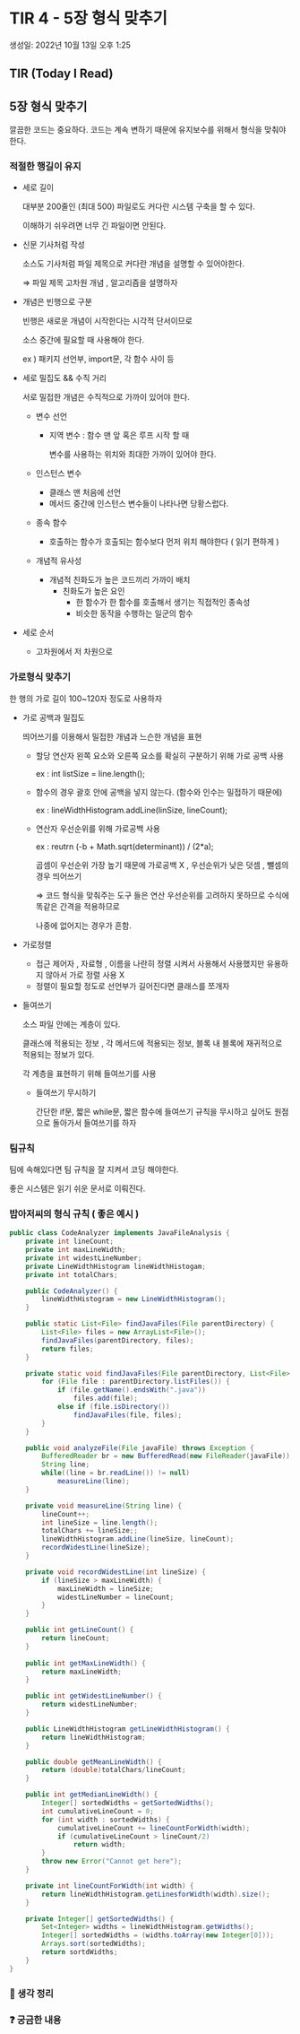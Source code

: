 # TIR 4 - 5장 형식 맞추기

생성일: 2022년 10월 13일 오후 1:25

## **TIR (Today I Read)**

## 5장 형식 맞추기

깔끔한 코드는 중요하다. 코드는 계속 변하기 때문에 유지보수를 위해서 형식을 맞춰야 한다.

### 적절한 행길이 유지

- 세로 길이

  대부분 200줄인 (최대 500) 파일로도 커다란 시스템 구축을 할 수 있다.

  이해하기 쉬우려면 너무 긴 파일이면 안된다.

- 신문 기사처럼 작성

  소스도 기사처럼 파일 제목으로 커다란 개념을 설명할 수 있어야한다.

  ⇒ 파일 제목 고차원 개념 , 알고리즘을 설명하자

- 개념은 빈행으로 구분

  빈행은 새로운 개념이 시작한다는 시각적 단서이므로

  소스 중간에 필요할 때 사용해야 한다.

  ex ) 패키지 선언부, import문, 각 함수 사이 등

- 세로 밀집도 && 수직 거리

  서로 밀접한 개념은 수직적으로 가까이 있어야 한다.

    - 변수 선언
        - 지역 변수 : 함수 맨 앞 혹은 루프 시작 할 때

          변수를 사용하는 위치와 최대한 가까이 있어야 한다.

    - 인스턴스 변수
        - 클래스 맨 처음에 선언
        - 메서드 중간에 인스턴스 변수들이 나타나면 당황스럽다.
    - 종속 함수
        - 호출하는 함수가 호출되는 함수보다 먼저 위치 해야한다 ( 읽기 편하게 )
    - 개념적 유사성
        - 개념적 친화도가 높은 코드끼리 가까이 배치
            - 친화도가 높은 요인
                - 한 함수가 한 함수를 호출해서 생기는 직접적인 종속성
                - 비슷한 동작을 수행하는 일군의 함수

- 세로 순서
    - 고차원에서 저 차원으로

### 가로형식 맞추기

한 행의 가로 길이 100~120자 정도로 사용하자

- 가로 공백과 밀집도

  띄어쓰기를 이용해서 밀접한 개념과 느슨한 개념을 표현

    - 할당 연산자 왼쪽 요소와 오른쪽 요소를 확실히 구분하기 위해 가로 공백 사용

      ex : int listSize = line.length();

    - 함수의 경우 괄호 안에 공백을 넣지 않는다. (함수와 인수는 밀접하기 때문에)

      ex : lineWidthHistogram.addLine(linSize, lineCount);

    - 연산자 우선순위를 위해 가로공백 사용

      ex : reutrn (-b + Math.sqrt(determinant)) / (2*a);

      곱셈이 우선순위 가장 높기 때문에 가로공백 X , 우선순위가 낮은 덧셈 , 뺄셈의 경우 띄어쓰기

      ⇒ 코드 형식을 맞춰주는 도구 들은 연산 우선순위를 고려하지 못하므로 수식에 똑같은 간격을 적용하므로

      나중에 없어지는 경우가 흔함.


- 가로정렬
    - 접근 제어자 , 자료형 , 이름을 나란히 정렬 시켜서 사용해서 사용했지만 유용하지 않아서 가로 정렬 사용 X
    - 정렬이 필요할 정도로 선언부가 길어진다면 클래스를 쪼개자

- 들여쓰기

  소스 파일 안에는 계층이 있다.

  클래스에 적용되는 정보 , 각 메서드에 적용되는 정보, 블록 내 블록에 재귀적으로 적용되는 정보가 있다.

  각 계층을 표현하기 위해 들여쓰기를 사용

    - 들여쓰기 무시하기

      간단한 if문, 짧은 while문, 짧은 함수에 들여쓰기 규칙을 무시하고 싶어도 원점으로 돌아가서 들여쓰기를 하자


### 팀규칙

팀에 속해있다면 팀 규칙을 잘 지켜서 코딩 해야한다.

좋은 시스템은 읽기 쉬운 문서로 이뤄진다.

### 밥아저씨의 형식 규칙 ( 좋은 예시 )

```java
public class CodeAnalyzer implements JavaFileAnalysis {
	private int lineCount;
	private int maxLineWidth;
	private int widestLineNumber;
	private LineWidthHistogram lineWidthHistogam;
	private int totalChars;

	public CodeAnalyzer() {
		lineWidthHistogram = new LineWidthHistogram();
	}

	public static List<File> findJavaFiles(File parentDirectory) {
		List<File> files = new ArrayList<File>();
		findJavaFiles(parentDirectory, files);
		return files;
	}

	private static void findJavaFiles(File parentDirectory, List<File> files) {
		for (File file : parentDirectory.listFiles()) {
			if (file.getName().endsWith(".java"))
				files.add(file);
			else if (file.isDirectory())
				findJavaFiles(file, files);
		}
	}

	public void analyzeFile(File javaFile) throws Exception {
		BufferedReader br = new BufferedRead(new FileReader(javaFile));
		String line;
		while((line = br.readLine()) != null)
			measureLine(line);
	}

	private void measureLine(String line) {
		lineCount++;
		int lineSize = line.length();
		totalChars += lineSize;;
		lineWidthHistogram.addLine(lineSize, lineCount);
		recordWidestLine(lineSize);
	}

	private void recordWidestLine(int lineSize) {
		if (lineSize > maxLineWidth) {
			maxLineWidth = lineSize;
			widestLineNumber = lineCount;
		}
	}

	public int getLineCount() {
		return lineCount;
	}
	
	public int getMaxLineWidth() {
		return maxLineWidth;
	}

	public int getWidestLineNumber() {
		return widestLineNumber;
	}

	public LineWidthHistogram getLineWidthHistogram() {
		return lineWidthHistogram;
	}

	public double getMeanLineWidth() {
		return (double)totalChars/lineCount;
	}

	public int getMedianLineWidth() {
		Integer[] sortedWidths = getSortedWidths();
		int cumulativeLineCount = 0;
		for (int width : sortedWidths) {
			cumulativeLineCount += lineCountForWidth(width);
			if (cumulativeLineCount > lineCount/2)
				return width;
		}
		throw new Error("Cannot get here");
	}

	private int lineCountForWidth(int width) {
		return lineWidthHistogram.getLinesforWidth(width).size();
	}

	private Integer[] getSortedWidths() {
		Set<Integer> widths = lineWidthHistogram.getWidths();
		Integer[] sortedWidths = (widths.toArray(new Integer[0]));
		Arrays.sort(sortedWidths);
		return sortdWidths;
	}
}
```

### 📖 생각 정리

### ❓ **궁금한 내용**